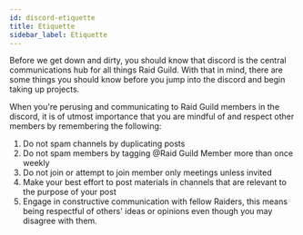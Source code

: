 ```yaml
---
id: discord-etiquette
title: Etiquette
sidebar_label: Etiquette
---
```

Before we get down and dirty, you should know that discord is the central communications hub for all things Raid Guild.  With that in mind, there are some things you should know before you jump into the discord and begin taking up projects.

When you're perusing and communicating to Raid Guild members in the discord, it is of utmost importance that you are mindful of and respect other members by remembering the following: 

1. Do not spam channels by duplicating posts
2. Do not spam members by tagging @Raid Guild Member more than once weekly
3. Do not join or attempt to join member only meetings unless invited
4. Make your best effort to post materials in channels that are relevant to the purpose of your post
5. Engage in constructive communication with fellow Raiders, this means being respectful of others' ideas or opinions even though you may disagree with them.

